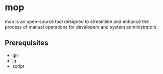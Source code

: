 # mop
mop is an open-source tool designed to streamline and enhance the process of manual operations for developers and system administrators.


## Prerequisites
- gh
- jq
- script
